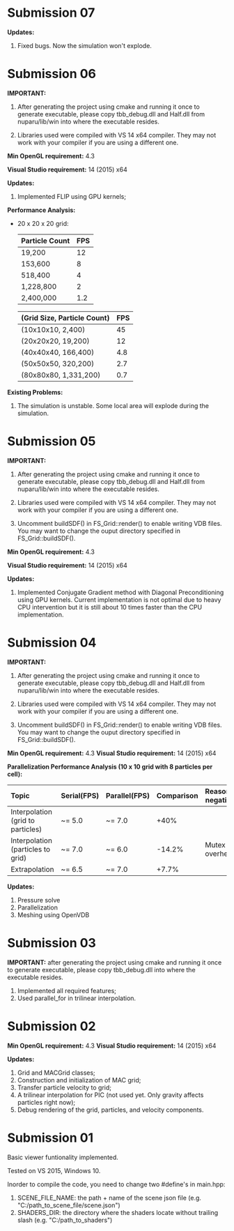 # Submission 07

**Updates:**
  1. Fixed bugs. Now the simulation won't explode.


# Submission 06

**IMPORTANT:**
  1. After generating the project using cmake and running it once to generate executable,
     please copy tbb_debug.dll and Half.dll from nuparu/lib/win into where the executable resides.
	   
  2. Libraries used were compiled with VS 14 x64 compiler. They may not work with your compiler if you are using a different one.
	   
	   
**Min OpenGL requirement:** 4.3

**Visual Studio requirement:** 14 (2015) x64


**Updates:**
  1. Implemented FLIP using GPU kernels;
	
**Performance Analysis:**

* 20 x 20 x 20 grid:

  | Particle Count | FPS           |
  | -------------- | ------------- |
  | 19,200         | 12            |
  | 153,600        | 8             |
  | 518,400        | 4             |
  | 1,228,800      | 2             |
  | 2,400,000      | 1.2           |

  | (Grid Size, Particle Count)  | FPS |
  | ---                          | --- |
  | (10x10x10, 2,400)            | 45  |
  | (20x20x20, 19,200)           | 12  |
  | (40x40x40, 166,400)          | 4.8 |
  | (50x50x50, 320,200)          | 2.7 |
  | (80x80x80, 1,331,200)        | 0.7 |


**Existing Problems:**
  1. The simulation is unstable. Some local area will explode during the simulation.

	   
# Submission 05

**IMPORTANT:**
  1. After generating the project using cmake and running it once to generate executable,
     please copy tbb_debug.dll and Half.dll from nuparu/lib/win into where the executable resides.
	   
  2. Libraries used were compiled with VS 14 x64 compiler. They may not work with your compiler
     if you are using a different one.
	   
  3. Uncomment buildSDF() in FS_Grid::render() to enable writing VDB files.
     You may want to change the ouput directory specified in FS_Grid::buildSDF().
	   
**Min OpenGL requirement:** 4.3

**Visual Studio requirement:** 14 (2015) x64

**Updates:**
  1. Implemented Conjugate Gradient method with Diagonal Preconditioning using GPU kernels.
     Current implementation is not optimal due to heavy CPU intervention but it is still
     about 10 times faster than the CPU implementation.
	   

# Submission 04

**IMPORTANT:**

  1. After generating the project using cmake and running it once to generate executable,
     please copy tbb_debug.dll and Half.dll from nuparu/lib/win into where the executable resides.
	   
  2. Libraries used were compiled with VS 14 x64 compiler. They may not work with your compiler
     if you are using a different one.
	   
  3. Uncomment buildSDF() in FS_Grid::render() to enable writing VDB files.
     You may want to change the ouput directory specified in FS_Grid::buildSDF().
	   
**Min OpenGL requirement:** 4.3
**Visual Studio requirement:** 14 (2015) x64

**Parallelization Performance Analysis (10 x 10 grid with 8 particles per cell):**

| Topic                                 | Serial(FPS)     | Parallel(FPS)     | Comparison     | Reason(if negative) |
| :---                                   | ---             | ---               | ---            | ---                 |
| Interpolation (grid to particles)     | ~= 5.0          | ~= 7.0            | +40%           |                     |
| Interpolation (particles to grid)     | ~= 7.0          | ~= 6.0            | -14.2%         | Mutex overhead      |
| Extrapolation                         | ~= 6.5          | ~= 7.0            | +7.7%          |                     |

**Updates:**
  1. Pressure solve
  2. Parallelization
  3. Meshing using OpenVDB
	
	
# Submission 03

**IMPORTANT:** after generating the project using cmake and running it once to generate executable,
please copy tbb_debug.dll into where the executable resides.

  1. Implemented all required features;
  2. Used parallel_for in trilinear interpolation.


# Submission 02

**Min OpenGL requirement:** 4.3
**Visual Studio requirement:** 14 (2015) x64

**Updates:**

  1. Grid and MACGrid classes;
  2. Construction and initialization of MAC grid;
  3. Transfer particle velocity to grid;
  4. A trilinear interpolation for PIC (not used yet. Only gravity affects particles right now);
  5. Debug rendering of the grid, particles, and velocity components.


# Submission 01

Basic viewer funtionality implemented.

Tested on VS 2015, Windows 10.

Inorder to compile the code, you need to change two #define's in main.hpp:

  1. SCENE_FILE_NAME: the path + name of the scene json file (e.g. "C:/path_to_scene_file/scene.json")
  2. SHADERS_DIR: the directory where the shaders locate without trailing slash (e.g. "C:/path_to_shaders")
